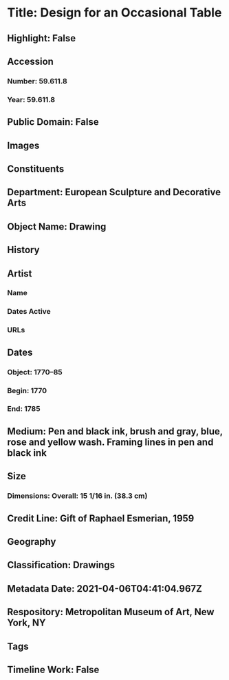 # Title: Design for an Occasional Table
## Highlight: False
## Accession
### Number: 59.611.8
### Year: 59.611.8
## Public Domain: False
## Images
## Constituents
## Department: European Sculpture and Decorative Arts
## Object Name: Drawing
## History
## Artist
### Name
### Dates Active
### URLs
## Dates
### Object: 1770–85
### Begin: 1770
### End: 1785
## Medium: Pen and black ink, brush and gray, blue, rose and yellow wash. Framing lines in pen and black ink
## Size
### Dimensions: Overall: 15 1/16 in. (38.3 cm)
## Credit Line: Gift of Raphael Esmerian, 1959
## Geography
## Classification: Drawings
## Metadata Date: 2021-04-06T04:41:04.967Z
## Respository: Metropolitan Museum of Art, New York, NY
## Tags
## Timeline Work: False